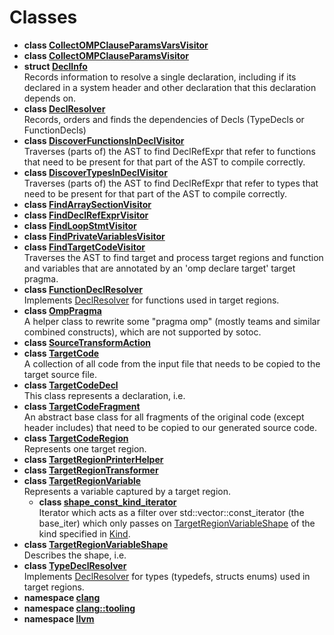 # Classes




* **class [CollectOMPClauseParamsVarsVisitor](Classes/classCollectOMPClauseParamsVarsVisitor.md)** 
* **class [CollectOMPClauseParamsVisitor](Classes/classCollectOMPClauseParamsVisitor.md)** 
* **struct [DeclInfo](Classes/structDeclInfo.md)** <br>Records information to resolve a single declaration, including if its declared in a system header and other declaration that this declaration depends on. 
* **class [DeclResolver](Classes/classDeclResolver.md)** <br>Records, orders and finds the dependencies of Decls (TypeDecls or FunctionDecls) 
* **class [DiscoverFunctionsInDeclVisitor](Classes/classDiscoverFunctionsInDeclVisitor.md)** <br>Traverses (parts of) the AST to find DeclRefExpr that refer to functions that need to be present for that part of the AST to compile correctly. 
* **class [DiscoverTypesInDeclVisitor](Classes/classDiscoverTypesInDeclVisitor.md)** <br>Traverses (parts of) the AST to find DeclRefExpr that refer to types that need to be present for that part of the AST to compile correctly. 
* **class [FindArraySectionVisitor](Classes/classFindArraySectionVisitor.md)** 
* **class [FindDeclRefExprVisitor](Classes/classFindDeclRefExprVisitor.md)** 
* **class [FindLoopStmtVisitor](Classes/classFindLoopStmtVisitor.md)** 
* **class [FindPrivateVariablesVisitor](Classes/classFindPrivateVariablesVisitor.md)** 
* **class [FindTargetCodeVisitor](Classes/classFindTargetCodeVisitor.md)** <br>Traverses the AST to find target and process target regions and function and variables that are annotated by an 'omp declare target' target pragma. 
* **class [FunctionDeclResolver](Classes/classFunctionDeclResolver.md)** <br>Implements [DeclResolver]() for functions used in target regions. 
* **class [OmpPragma](Classes/classOmpPragma.md)** <br>A helper class to rewrite some "pragma omp" (mostly teams and similar combined constructs), which are not supported by sotoc. 
* **class [SourceTransformAction](Classes/classSourceTransformAction.md)** 
* **class [TargetCode](Classes/classTargetCode.md)** <br>A collection of all code from the input file that needs to be copied to the target source file. 
* **class [TargetCodeDecl](Classes/classTargetCodeDecl.md)** <br>This class represents a declaration, i.e. 
* **class [TargetCodeFragment](Classes/classTargetCodeFragment.md)** <br>An abstract base class for all fragments of the original code (except header includes) that need to be copied to our generated source code. 
* **class [TargetCodeRegion](Classes/classTargetCodeRegion.md)** <br>Represents one target region. 
* **class [TargetRegionPrinterHelper](Classes/classTargetRegionPrinterHelper.md)** 
* **class [TargetRegionTransformer](Classes/classTargetRegionTransformer.md)** 
* **class [TargetRegionVariable](Classes/classTargetRegionVariable.md)** <br>Represents a variable captured by a target region. 
    * **class [shape_const_kind_iterator](Classes/classTargetRegionVariable_1_1shape__const__kind__iterator.md)** <br>Iterator which acts as a filter over std::vector<TargetRegionVariableShape>::const_iterator (the base_iter) which only passes on [TargetRegionVariableShape](Classes/classTargetRegionVariableShape.md) of the kind specified in [Kind](). 
* **class [TargetRegionVariableShape](Classes/classTargetRegionVariableShape.md)** <br>Describes the shape, i.e. 
* **class [TypeDeclResolver](Classes/classTypeDeclResolver.md)** <br>Implements [DeclResolver]() for types (typedefs, structs enums) used in target regions. 
* **namespace [clang](Namespaces/namespaceclang.md)** 
* **namespace [clang::tooling](Namespaces/namespaceclang_1_1tooling.md)** 
* **namespace [llvm](Namespaces/namespacellvm.md)** 




